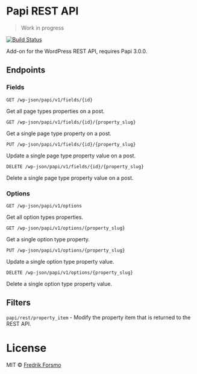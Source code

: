 # Papi REST API

> Work in progress

[![Build Status](https://travis-ci.org/wp-papi/papi-rest-api.svg?branch=master)](https://travis-ci.org/wp-papi/papi-rest-api)

Add-on for the WordPress REST API, requires Papi 3.0.0.

## Endpoints

### Fields

`GET /wp-json/papi/v1/fields/{id}`

Get all page types properties on a post.

`GET /wp-json/papi/v1/fields/{id}/{property_slug}`

Get a single page type property on a post.

`PUT /wp-json/papi/v1/fields/{id}/{property_slug}`

Update a single page type property value on a post.

`DELETE /wp-json/papi/v1/fields/{id}/{property_slug}`

Delete a single page type property value on a post.

### Options

`GET /wp-json/papi/v1/options`

Get all option types properties.

`GET /wp-json/papi/v1/options/{property_slug}`

Get a single option type property.

`PUT /wp-json/papi/v1/options/{property_slug}`

Update a single option type property value.

`DELETE /wp-json/papi/v1/options/{property_slug}`

Delete a single option type property value.

## Filters

`papi/rest/property_item` - Modify the property item that is returned to the REST API.

# License

MIT © [Fredrik Forsmo](https://github.com/frozzare)
